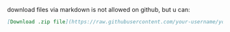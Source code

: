 download files via markdown is not allowed on github, but u can:

```markdown
[Download .zip file](https://raw.githubusercontent.com/your-username/your-repo/main/yourfile.zip)
```

